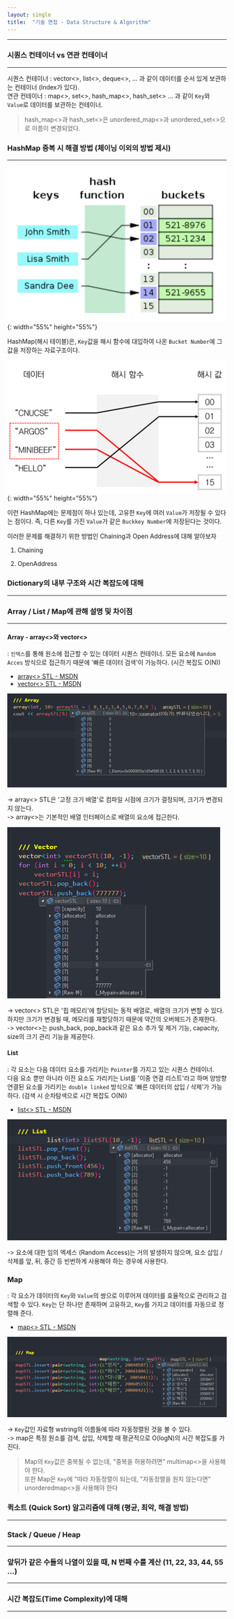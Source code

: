 ```yaml
---
layout: single
title:  "기술 면접 - Data Structure & Algorithm"
---
```


---

### 시퀀스 컨테이너 vs 연관 컨테이너
---

시퀀스 컨테이너 : vector<>, list<>, deque<>, ... 과 같이 데이터를 순서 있게 보관하는 컨테이너 (Index가 있다).  
연관 컨테이너 : map<>, set<>, hash_map<>, hash_set<> ... 과 같이 `Key`와 `Value`로 데이터를 보관하는 컨테이너.

> hash_map<>과 hash_set<>은 unordered_map<>과 unordered_set<>으로 이름이 변경되었다.

<!--
> 연관 컨테이너는 `Key`값의 중복을 허용하지 않는데, 만약 중복되는 `Key`값을 사용하고 싶다면 multi-를 붙여 사용한다.
> e.g ) multi_map<>, multi_set<>
-->

<!--
> 연관 컨테이너 중 map<>과 set<>은 `Key`를 기준으로 정렬된 상태로 데이터를 보관하고, 그 순서대로 순회한다. 반면에 hash_map<>, hash_set<> 의 Hash STL은 정렬이 필요 없으며 Random Access 방식으로 빠른 데이터 검색이 가능하다 (시간 복잡도 O(1))
-->

### HashMap 중복 시 해결 방법 (체이닝 이외의 방법 제시)
---

![](../assets/images/data_hashFunc.png){: width="55%" height="55%"}

HashMap(해시 테이블)은, `Key`값을 해시 함수에 대입하여 나온 `Bucket Number`에 그 값을 저장하는 자료구조이다.


![](/assets/images/data_hashComplict.png){: width="55%" height="55%"}

이런 HashMap에는 문제점이 하나 있는데, 고유한 `Key`에 여러 `Value`가 저장될 수 있다는 점이다. 즉, 다른 `Key`를 가진 `Value`가 같은 `Buckkey Number`에 저장된다는 것이다.

이러한 문제를 해결하기 위한 방법인 Chaining과 Open Address에 대해 알아보자

1. Chaining



2. OpenAddress



### Dictionary의 내부 구조와 시간 복잡도에 대해
---

### Array / List / Map에 관해 설명 및 차이점
---

#### Array - array<>와 vector<>
: `인덱스`를 통해 원소에 접근할 수 있는 데이터 시퀀스 컨테이너. 모든 요소에 `Random Acces` 방식으로 접근하기 때문에 '빠른 데이터 검색'이 가능하다. (시간 복잡도 O(N))

* [array<> STL - MSDN](https://learn.microsoft.com/ko-kr/cpp/standard-library/array-class-stl?view=msvc-170)  
* [vector<> STL - MSDN](https://learn.microsoft.com/ko-kr/cpp/standard-library/vector-class?view=msvc-170)

![](/assets/images/data_array.png)

-> array<> STL은 '고정 크기 배열'로 컴파일 시점에 크기가 결정되며, 크기가 변경되지 않는다.  
-> array<>는 기본적인 배열 인터페이스로 배열의 요소에 접근한다.

![](/assets/images/data_vector.png)

-> vector<> STL은 '힙 메모리'에 할당되는 동적 배열로, 배열의 크기가 변할 수 있다. 하지만 크기가 변경될 때, 메모리를 재할당하기 때문에 약간의 오버헤드가 존재한다.  
-> vector<>는 push_back, pop_back과 같은 요소 추가 및 제거 기능, capacity, size의 크기 관리 기능을 제공한다.

#### List
: 각 요소는 다음 데이터 요소를 가리키는 `Pointer`를 가지고 있는 시퀀스 컨테이너.  
다음 요소 뿐만 아니라 이전 요소도 가리키는 List를 '이중 연결 리스트'라고 하며 양방향 연결된 요소를 가리키는 `double linked` 방식으로 '빠른 데이터의 삽입 / 삭제'가 가능하다. (검색 시 순차탐색으로 시간 복잡도 O(N))

* [list<> STL - MSDN](https://learn.microsoft.com/ko-kr/cpp/standard-library/list-class?view=msvc-170)

![](/assets/images/data_list.png)

-> 요소에 대한 임의 엑세스 (Random Access)는 거의 발생하지 않으며, 요소 삽입 / 삭제를 앞, 뒤, 중간 등 빈번하게 사용해야 하는 경우에 사용한다.

### Map
: 각 요소가 데이터의 `Key`와 `Value`의 쌍으로 이루어져 데이터를 효율적으로 관리하고 검색할 수 있다. `Key`는 단 하나만 존재하며 고유하고, `Key`를 가지고 데이터를 자동으로 정렬해 준다.

* [map<> STL - MSDN](https://learn.microsoft.com/ko-kr/cpp/standard-library/map-class?view=msvc-170)

![](/assets/images/data_map.png)

-> `Key`값인 자료형 wstring의 이름들에 따라 자동정렬된 것을 볼 수 있다.  
-> map은 특정 원소를 검색, 삽입, 삭제할 때 평균적으로 O(logN)의 시간 복잡도를 가진다.

> Map의 `Key`값은 중복될 수 없는데, "중복을 허용하려면" multimap<>을 사용해야 한다.  
> 또한 Map은 `Key`에 "따라 자동정렬이 되는데, "자동정렬을 원치 않는다면" unorderedmap<>을 사용해야 한다

### 퀵소트 (Quick Sort) 알고리즘에 대해 (평균, 최악, 해결 방법)
---

### Stack / Queue / Heap
---

### 앞뒤가 같은 수들의 나열이 있을 때, N 번째 수를 계산 (11, 22, 33, 44, 55 ...)
---

### 시간 복잡도(Time Complexity)에 대해
---
